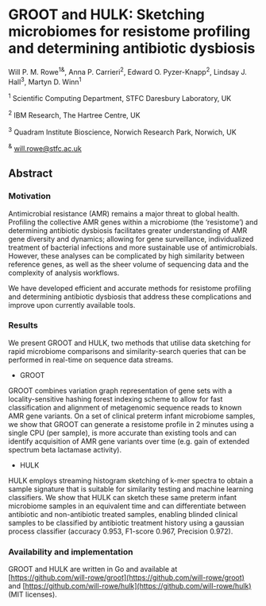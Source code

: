 # GROOT and HULK: Sketching microbiomes for resistome profiling and determining antibiotic dysbiosis

Will P. M. Rowe<sup>1&</sup>, Anna P. Carrieri<sup>2</sup>, Edward O. Pyzer-Knapp<sup>2</sup>, Lindsay J. Hall<sup>3</sup>, Martyn D. Winn<sup>1</sup>

<sup>1</sup> Scientific Computing Department, STFC Daresbury Laboratory, UK

<sup>2</sup> IBM Research, The Hartree Centre, UK

<sup>3</sup> Quadram Institute Bioscience, Norwich Research Park, Norwich, UK

<sup>&</sup> will.rowe@stfc.ac.uk

## Abstract

### Motivation

Antimicrobial resistance (AMR) remains a major threat to global health. Profiling the collective AMR genes within a microbiome (the ‘resistome’) and determining antibiotic dysbiosis facilitates greater understanding of AMR gene diversity and dynamics; allowing for gene surveillance, individualized treatment of bacterial infections and more sustainable use of antimicrobials. However, these analyses can be complicated by high similarity between reference genes, as well as the sheer volume of sequencing data and the complexity of analysis workflows.

We have developed efficient and accurate methods for resistome profiling and determining antibiotic dysbiosis that address these complications and improve upon currently available tools.

### Results

We present GROOT and HULK, two methods that utilise data sketching for rapid microbiome comparisons and similarity-search queries that can be performed in real-time on sequence data streams.

* GROOT

GROOT combines variation graph representation of gene sets with a locality-sensitive hashing forest indexing scheme to allow for fast classification and alignment of metagenomic sequence reads to known AMR gene variants.
On a set of clinical preterm infant microbiome samples, we show that GROOT can generate a resistome profile in 2 minutes using a single CPU (per sample), is more accurate than existing tools and can identify acquisition of AMR gene variants over time (e.g. gain of extended spectrum beta lactamase activity).

* HULK

HULK employs streaming histogram sketching of k-mer spectra to obtain a sample signature that is suitable for similarity testing and machine learning classifiers.
We show that HULK can sketch these same preterm infant microbiome samples in an equivalent time and can differentiate between antibiotic and non-antibiotic treated samples, enabling blinded clinical samples to be classified by antibiotic treatment history using a gaussian process classifier (accuracy 0.953, F1-score 0.967, Precision 0.972).

### Availability and implementation
GROOT and HULK are  written in Go and available at [https://github.com/will-rowe/groot](https://github.com/will-rowe/groot) and [https://github.com/will-rowe/hulk](https://github.com/will-rowe/hulk) (MIT licenses).
